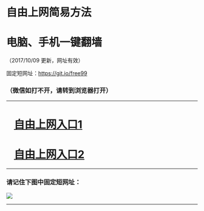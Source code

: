 ﻿# 自由上网简易方法

# 电脑、手机一键翻墙

（2017/10/09 更新，网址有效）

固定短网址：https://git.io/free99

### （微信如打不开，请转到浏览器打开）


***





# &nbsp;&nbsp; <a href="http://ft2799624718.fwq-tz-1001.info/fwqtz01.html?t=100900113465 " target="_blank">自由上网入口1</a>
# &nbsp;&nbsp; <a href="http://ft159524436.fwq-tz-1002.info/fwqtz02.html?t=100900121402 " target="_blank">自由上网入口2</a>
***

### 请记住下图中固定短网址：

<img src="https://s3-us-west-2.amazonaws.com/fwq-1001/yjfq-20170905okok.png" /> 


***

